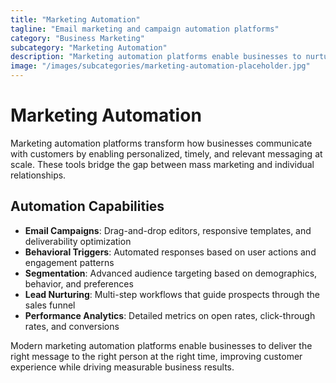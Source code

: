 ```yaml
---
title: "Marketing Automation"
tagline: "Email marketing and campaign automation platforms"
category: "Business Marketing"
subcategory: "Marketing Automation"
description: "Marketing automation platforms enable businesses to nurture leads, engage customers, and drive conversions through personalized, automated communications. These tools provide email marketing, behavioral triggers, segmentation, and analytics that help businesses scale their marketing efforts while maintaining personal connections. From simple newsletter campaigns to sophisticated lead nurturing workflows, these platforms support marketing strategies of all complexity levels."
image: "/images/subcategories/marketing-automation-placeholder.jpg"
---
```


# Marketing Automation

Marketing automation platforms transform how businesses communicate with customers by enabling personalized, timely, and relevant messaging at scale. These tools bridge the gap between mass marketing and individual relationships.

## Automation Capabilities

- **Email Campaigns**: Drag-and-drop editors, responsive templates, and deliverability optimization
- **Behavioral Triggers**: Automated responses based on user actions and engagement patterns
- **Segmentation**: Advanced audience targeting based on demographics, behavior, and preferences
- **Lead Nurturing**: Multi-step workflows that guide prospects through the sales funnel
- **Performance Analytics**: Detailed metrics on open rates, click-through rates, and conversions

Modern marketing automation platforms enable businesses to deliver the right message to the right person at the right time, improving customer experience while driving measurable business results.